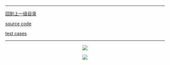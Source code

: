 ----------
[回到上一级目录](https://zhaochenyou.github.io/Way-to-Algorithm/Chapter-2/)

[source code](https://github.com/zhaochenyou/Way-to-Algorithm/blob/master/Chapter-2/src/AStarSearch.hpp)

[test cases](https://github.com/zhaochenyou/Way-to-Algorithm/blob/master/Chapter-2/src/AStarSearch.cpp)

----------
<p align="center"><img src="https://github.com/zhaochenyou/Way-to-Algorithm/raw/master/Chapter-2/res/AStarSearch_页面_1.png" /></p>
<p align="center"><img src="https://github.com/zhaochenyou/Way-to-Algorithm/raw/master/Chapter-2/res/AStarSearch_页面_2.png" /></p>
